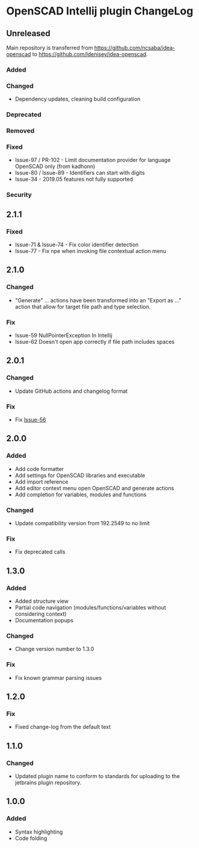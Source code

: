 <!-- Keep a Changelog guide -> https://keepachangelog.com -->

# OpenSCAD Intellij plugin ChangeLog

## Unreleased
Main repository is transferred from https://github.com/ncsaba/idea-openscad to https://github.com/ldenisey/idea-openscad.

### Added

### Changed
- Dependency updates, cleaning build configuration

### Deprecated

### Removed

### Fixed
- Issue-97 / PR-102 - Limit documentation provider for language OpenSCAD only (from kadhonn)
- Issue-80 / Issue-89 - Identifiers can start with digits
- Issue-34 - 2019.05 features not fully supported

### Security
## 2.1.1
### Fixed
- Issue-71 & Issue-74 - Fix color identifier detection
- Issue-77 - Fix npe when invoking file contextual action menu

## 2.1.0
### Changed
- "Generate" ... actions have been transformed into an "Export as ..." action that allow for target file path and type selection.

### Fix
- Issue-59 NullPointerException In Intellij
- Issue-62 Doesn't open app correctly if file path includes spaces

## 2.0.1
### Changed
- Update GitHub actions and changelog format

### Fix
- Fix [Issue-56](https://github.com/ncsaba/idea-openscad/issues/56)

## 2.0.0
### Added
- Add code formatter
- Add settings for OpenSCAD libraries and executable
- Add import reference
- Add editor context menu open OpenSCAD and generate actions
- Add completion for variables, modules and functions

### Changed
- Update compatibility version from 192.2549 to no limit

### Fix
- Fix deprecated calls

## 1.3.0
### Added
- Added structure view
- Partial code navigation (modules/functions/variables without considering context)
- Documentation popups

### Changed
- Change version number to 1.3.0

### Fix
- Fix known grammar parsing issues

## 1.2.0
### Fix
- Fixed change-log from the default text

## 1.1.0
### Changed
- Updated plugin name to conform to standards for uploading to the jetbrains plugin repository.

## 1.0.0
### Added
- Syntax highlighting
- Code folding
